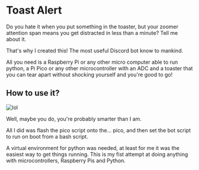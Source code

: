# Toast Alert

Do you hate it when you put something in the toaster, but your zoomer attention span means you get distracted in less than a minute? Tell me about it. 

That's why I created this! The most useful Discord bot know to mankind. 

All you need is a Raspberry Pi or any other micro computer able to run python, a Pi Pico or any other microcontroller with an ADC and a toaster that you can tear apart without shocking yourself and you're good to go!

## How to use it? 

![lol](https://c.tenor.com/UCBnVC7FlvUAAAAC/tenor.gif)

Well, maybe you do, you're probably smarter than I am.

All I did was flash the pico script onto the... pico, and then set the bot script to run on boot from a bash script. 

A virtual environment for python was needed, at least for me it was the easiest way to get things running. This is my fist attempt at doing anything with microcontrollers, Raspberry Pis and Python. 
